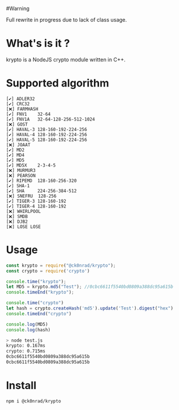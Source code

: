 #Warning

Full rewrite in progress due to lack of class usage.

# What's is it ?

krypto is a NodeJS crypto module written in C++.

# Supported algorithm

    [✔️] ADLER32
    [✔️] CRC32
    [❌] FARMHASH
    [✔️] FNV1    32-64
    [✔️] FNV1A   32-64-128-256-512-1024
    [❌] GOST
    [✔️] HAVAL-3 128-160-192-224-256
    [✔️] HAVAL-4 128-160-192-224-256
    [✔️] HAVAL-5 128-160-192-224-256
    [❌] JOAAT
    [✔️] MD2
    [✔️] MD4
    [✔️] MD5
    [✔️] MD5X    2-3-4-5
    [❌] MURMUR3
    [❌] PEARSON
    [✔️] RIPEMD  128-160-256-320
    [✔️] SHA-1
    [✔️] SHA     224-256-384-512
    [❌] SNEFRU  128-256
    [✔️] TIGER-3 128-160-192
    [✔️] TIGER-4 128-160-192
    [❌] WHIRLPOOL
    [❌] SMDB
    [❌] DJB2
    [❌] LOSE LOSE

# Usage

```js
const krypto = require("@ck0nrad/krypto");
const crypto = require('crypto')

console.time("krypto");
let MD5 = krypto.md5("Test"); //0cbc6611f5540bd0809a388dc95a615b
console.timeEnd("krypto");

console.time("crypto")
let hash = crypto.createHash('md5').update('Test').digest("hex")
console.timeEnd("crypto")

console.log(MD5)
console.log(hash)
```
```sh
> node test.js
krypto: 0.167ms
crypto: 0.715ms
0cbc6611f5540bd0809a388dc95a615b
0cbc6611f5540bd0809a388dc95a615b
```
# Install

```sh
npm i @ck0nrad/krypto
```
